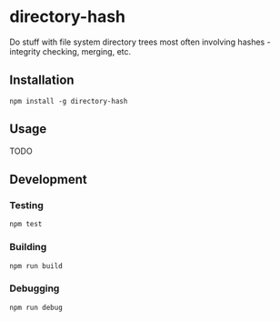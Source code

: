 # directory-hash

Do stuff with file system directory trees most often involving hashes - integrity checking, merging, etc.

## Installation

    npm install -g directory-hash

## Usage

TODO

## Development 

### Testing

    npm test

### Building

    npm run build

### Debugging

    npm run debug
